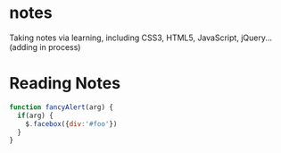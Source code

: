 # notes
Taking notes via learning, including CSS3, HTML5, JavaScript, jQuery...(adding in process)

# Reading Notes

```javascript
function fancyAlert(arg) {
  if(arg) {
    $.facebox({div:'#foo'})
  }
}
```
